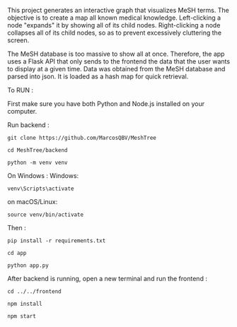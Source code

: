 This project generates an interactive graph that visualizes MeSH terms. The objective is to create a map all known medical knowledge. Left-clicking a node "expands" it by showing all of its child nodes. Right-clicking a node collapses all of its child nodes, so as to prevent excessively cluttering the screen. 

The MeSH database is too massive to show all at once. Therefore, the app uses a Flask API that only sends to the frontend the data that the user wants to display at a given time. Data was obtained from the MeSH database and parsed into json. It is loaded as a hash map for quick retrieval. 

To RUN : 

First make sure you have both Python and Node.js installed on your computer.

Run backend :

```
git clone https://github.com/MarcosQBV/MeshTree

cd MeshTree/backend

python -m venv venv
```

On Windows : Windows:

```
venv\Scripts\activate
```
on macOS/Linux:

```
source venv/bin/activate
```
Then :

```
pip install -r requirements.txt

cd app

python app.py
```

After backend is running, open a new terminal and run the frontend : 

```
cd ../../frontend

npm install

npm start
```

